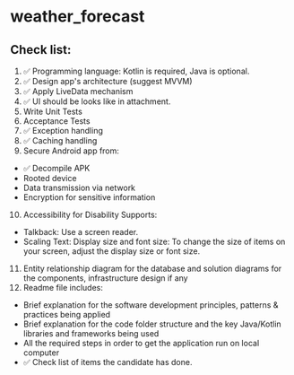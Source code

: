# weather_forecast

## Check list:

1. ✅    Programming language: Kotlin is required, Java is optional. 
2. ✅    Design app's architecture (suggest MVVM)
3. ✅    Apply LiveData mechanism
4. ✅    UI should be looks like in attachment.
5. Write Unit Tests
6. Acceptance Tests
7. ✅    Exception handling
8. ✅    Caching handling
9. Secure Android app from:
* ✅ Decompile APK
* Rooted device
* Data transmission via network
* Encryption for sensitive information
10. Accessibility for Disability Supports:
* Talkback: Use a screen reader.
* Scaling Text: Display size and font size: To change the size of items on your screen, adjust the display size or font size.
11. Entity relationship diagram for the database and solution diagrams for the components, infrastructure design if any
12. Readme file includes:
* Brief explanation for the software development principles, patterns & practices being applied
* Brief explanation for the code folder structure and the key Java/Kotlin libraries and frameworks being used
* All the required steps in order to get the application run on local computer
* ✅ Check list of items the candidate has done.
